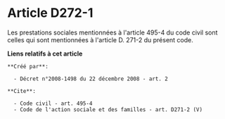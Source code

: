 # Article D272-1

Les prestations sociales mentionnées à l'article 495-4 du code civil sont celles qui sont mentionnées à l'article D. 271-2 du
présent code.

**Liens relatifs à cet article**

	**Créé par**:

	  - Décret n°2008-1498 du 22 décembre 2008 - art. 2

	**Cite**:

	  - Code civil - art. 495-4
	  - Code de l'action sociale et des familles - art. D271-2 (V)
